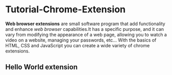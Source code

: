 # Tutorial-Chrome-Extension

**Web browser extensions** are small software program that add functionality and enhance _web browser_ capabilities.It has a specific purpose, and it can vary from modifying the appearance of a web page, allowing you to watch a video on a website, managing your passwords, etc... With the basics of HTML, CSS and JavaScript you can create a wide variety of chrome extensions.

## Hello World extension
